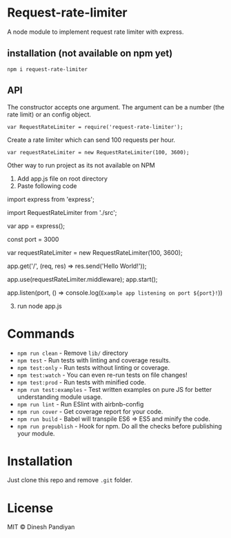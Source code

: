 # Request-rate-limiter

A node module to implement request rate limiter with express.

## installation (not available on npm yet)

    npm i request-rate-limiter

## API

The constructor accepts one argument. The argument can be a number (the rate limit) or an config object.


    var RequestRateLimiter = require('request-rate-limiter');


Create a rate limiter which can send 100 requests per hour.

    var requestRateLimiter = new RequestRateLimiter(100, 3600);


Other way to run project as its not available on NPM

1. Add app.js file on root directory
2. Paste following code

import express from 'express';

import RequestRateLimiter from './src';

var app = express();

const port = 3000

var requestRateLimiter = new RequestRateLimiter(100, 3600);

app.get('/', (req, res) => res.send('Hello World!'));

app.use(requestRateLimiter.middleware);
app.start();

app.listen(port, () => console.log(`Example app listening on port ${port}!`))

3. run node app.js

# Commands
- `npm run clean` - Remove `lib/` directory
- `npm test` - Run tests with linting and coverage results.
- `npm test:only` - Run tests without linting or coverage.
- `npm test:watch` - You can even re-run tests on file changes!
- `npm test:prod` - Run tests with minified code.
- `npm run test:examples` - Test written examples on pure JS for better understanding module usage.
- `npm run lint` - Run ESlint with airbnb-config
- `npm run cover` - Get coverage report for your code.
- `npm run build` - Babel will transpile ES6 => ES5 and minify the code.
- `npm run prepublish` - Hook for npm. Do all the checks before publishing your module.

# Installation
Just clone this repo and remove `.git` folder.


# License

MIT © Dinesh Pandiyan
